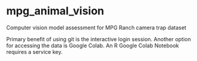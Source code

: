 # mpg_animal_vision
Computer vision model assessment for MPG Ranch camera trap dataset

Primary benefit of using git is the interactive login session. Another option for accessing the data is Google Colab. An R Google Colab Notebook requires a service key.
